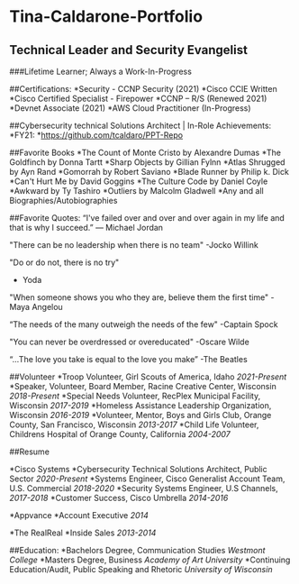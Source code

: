 # Tina-Caldarone-Portfolio
## Technical Leader and Security Evangelist
###Lifetime Learner; Always a Work-In-Progress

##Certifications:
 *Security -  CCNP Security (2021)
  *Cisco CCIE Written
  *Cisco Certified Specialist - Firepower
 *CCNP – R/S (Renewed 2021)
 *Devnet Associate (2021)
 *AWS Cloud Practitioner (In-Progress)

##Cybersecurity technical Solutions Architect | In-Role Achievements:
 *FY21:
    *https://github.com/tcaldaro/PPT-Repo

##Favorite Books
  *The Count of Monte Cristo by Alexandre Dumas
  *The Goldfinch by Donna Tartt
  *Sharp Objects by Gillian Fylnn 
  *Atlas Shrugged by Ayn Rand
  *Gomorrah by Robert Saviano
  *Blade Runner by Philip k. Dick
  *Can't Hurt Me by David Goggins
  *The Culture Code by Daniel Coyle
  *Awkward by Ty Tashiro
  *Outliers by Malcolm Gladwell
  *Any and all Biographies/Autobiographies

##Favorite Quotes:
 “I've failed over and over and over again in my life and that is why I succeed.”
  ― Michael Jordan

 "There can be no leadership when there is no team"
  -Jocko Willink
  
 "Do or do not, there is no try"
  - Yoda
  
 "When someone shows you who they are, believe them the first time"
  -Maya Angelou
  
 “The needs of the many outweigh the needs of the few"
     -Captain Spock
    
 "You can never be overdressed or overeducated"
    -Oscare Wilde
    
 “...The love you take is equal to the love you make”
    -The Beatles
    
##Volunteer
  *Troop Volunteer, Girl Scouts of America, Idaho *2021-Present*
  *Speaker, Volunteer, Board Member, Racine Creative Center, Wisconsin *2018-Present*
  *Special Needs Volunteer, RecPlex Municipal Facility, Wisconsin *2017-2019*
  *Homeless Assistance Leadership Organization, Wisconsin *2016-2019*
  *Volunteer, Mentor, Boys and Girls Club, Orange County, San Francisco, Wisconsin *2013-2017*
  *Child Life Volunteer, Childrens Hospital of Orange County, California *2004-2007*
    
##Resume

*Cisco Systems 
  *Cybersecurity Technical Solutions Architect, Public Sector *2020-Present*
  *Systems Engineer, Cisco Generalist Account Team,  U.S. Commercial *2018-2020*
  *Security Systems Engineer, U.S Channels, *2017-2018*
  *Customer Success, Cisco Umbrella *2014-2016*
 
 *Appvance
  *Account Executive *2014*
  
 *The RealReal
  *Inside Sales *2013-2014*

##Education:
 *Bachelors Degree, Communication Studies *Westmont College*
 *Masters Degree, Business *Academy of Art University*
 *Continuing Education/Audit, Public Speaking and Rhetoric *University of Wisconsin*
